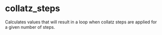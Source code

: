 # collatz_steps
Calculates values that will result in a loop when collatz steps are applied for a given number of steps.
